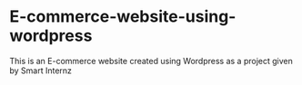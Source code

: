 # E-commerce-website-using-wordpress
This is an E-commerce website created using Wordpress as a project given by Smart Internz 
